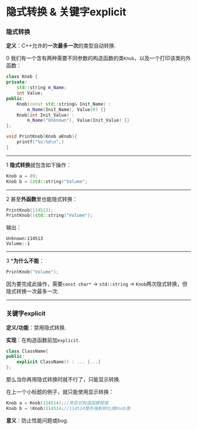 # 隐式转换 & 关键字explicit



### 隐式转换

**定义**：C++允许的**一次最多一次**的类型自动转换.

0 我们有一个含有两种需要不同参数的构造函数的类`Knob`，以及一个打印该类的外函数：

```cpp
class Knob {
private:
    std::string m_Name;
    int Value;
public:
    Knob(const std::string& Init_Name) :
        m_Name(Init_Name), Value(0) {}
    Knob(int Init_Value) :
        m_Name("Unknown"), Value(Init_Value) {}
};

void PrintKnob(Knob aKnob){
    printf("%s:%d\n",)
}
```

------

1 **隐式转换**就包含如下操作：

```cpp
Knob a = 89;
Knob b = (std::string)"Volume";
```

------

2 甚至**外函数**里也能隐式转换：

```cpp
PrintKnob(114513);
PrintKnob((std::string)"Volume");
```

输出：

```
Unknown:114513
Volume:-1
```

------

3 ***为什么不能**：

```cpp
PrintKnob("Volume");
```

因为要完成此操作，需要`const char*` -> `std::string` -> `Knob`两次隐式转换，但隐式转换一次最多一次.

------



### 关键字explicit

**定义/功能**：禁用隐式转换.

**实现**：在构造函数前加`explicit`.

```cpp
class ClassName{
public:
    explicit ClassName() : ... {...}
};
```

那么当你再用隐式转换时就不行了，只能显示转换.

在上一个小标题的例子，就只能使用显示转换：

```cpp
Knob a = Knob(114514);//用显式构造函数赋值
Knob b = (Knob)114514;//114514整形强制转化成Knob类
```

**意义**：防止性能问题或bug.